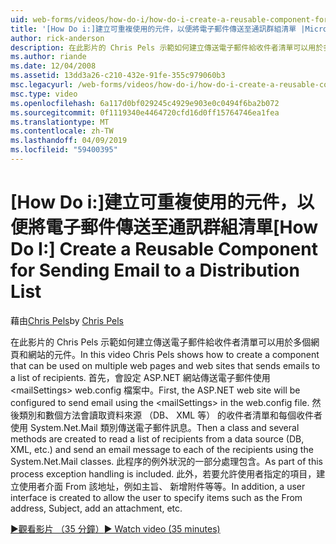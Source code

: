 ```yaml
---
uid: web-forms/videos/how-do-i/how-do-i-create-a-reusable-component-for-sending-email-to-a-distribution-list
title: '[How Do i:]建立可重複使用的元件，以便將電子郵件傳送至通訊群組清單 |Microsoft Docs'
author: rick-anderson
description: 在此影片的 Chris Pels 示範如何建立傳送電子郵件給收件者清單可以用於多個網頁和網站的元件。 Firs...
ms.author: riande
ms.date: 12/04/2008
ms.assetid: 13dd3a26-c210-432e-91fe-355c979060b3
msc.legacyurl: /web-forms/videos/how-do-i/how-do-i-create-a-reusable-component-for-sending-email-to-a-distribution-list
msc.type: video
ms.openlocfilehash: 6a117d0bf029245c4929e903e0c0494f6ba2b072
ms.sourcegitcommit: 0f1119340e4464720cfd16d0ff15764746ea1fea
ms.translationtype: MT
ms.contentlocale: zh-TW
ms.lasthandoff: 04/09/2019
ms.locfileid: "59400395"
---
```

# <a name="how-do-i-create-a-reusable-component-for-sending-email-to-a-distribution-list"></a><span data-ttu-id="b0c8e-104">[How Do i:]建立可重複使用的元件，以便將電子郵件傳送至通訊群組清單</span><span class="sxs-lookup"><span data-stu-id="b0c8e-104">[How Do I:] Create a Reusable Component for Sending Email to a Distribution List</span></span>

<span data-ttu-id="b0c8e-105">藉由[Chris Pels](https://twitter.com/chrispels)</span><span class="sxs-lookup"><span data-stu-id="b0c8e-105">by [Chris Pels](https://twitter.com/chrispels)</span></span>

<span data-ttu-id="b0c8e-106">在此影片的 Chris Pels 示範如何建立傳送電子郵件給收件者清單可以用於多個網頁和網站的元件。</span><span class="sxs-lookup"><span data-stu-id="b0c8e-106">In this video Chris Pels shows how to create a component that can be used on multiple web pages and web sites that sends emails to a list of recipients.</span></span> <span data-ttu-id="b0c8e-107">首先，會設定 ASP.NET 網站傳送電子郵件使用&lt;mailSettings&gt; web.config 檔案中。</span><span class="sxs-lookup"><span data-stu-id="b0c8e-107">First, the ASP.NET web site will be configured to send email using the &lt;mailSettings&gt; in the web.config file.</span></span> <span data-ttu-id="b0c8e-108">然後類別和數個方法會讀取資料來源 （DB、 XML 等） 的收件者清單和每個收件者使用 System.Net.Mail 類別傳送電子郵件訊息。</span><span class="sxs-lookup"><span data-stu-id="b0c8e-108">Then a class and several methods are created to read a list of recipients from a data source (DB, XML, etc.) and send an email message to each of the recipients using the System.Net.Mail classes.</span></span> <span data-ttu-id="b0c8e-109">此程序的例外狀況的一部分處理包含。</span><span class="sxs-lookup"><span data-stu-id="b0c8e-109">As part of this process exception handling is included.</span></span> <span data-ttu-id="b0c8e-110">此外，若要允許使用者指定的項目，建立使用者介面 From 該地址，例如主旨、 新增附件等等。</span><span class="sxs-lookup"><span data-stu-id="b0c8e-110">In addition, a user interface is created to allow the user to specify items such as the From address, Subject, add an attachment, etc.</span></span>

[<span data-ttu-id="b0c8e-111">&#9654;觀看影片 （35 分鐘）</span><span class="sxs-lookup"><span data-stu-id="b0c8e-111">&#9654; Watch video (35 minutes)</span></span>](https://channel9.msdn.com/Blogs/ASP-NET-Site-Videos/how-do-i-create-a-reusable-component-for-sending-email-to-a-distribution-list)
